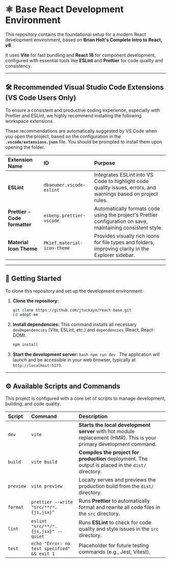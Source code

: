 # ⚛️ Base React Development Environment

This repository contains the foundational setup for a modern React development environment, based on **Brian Holt's Complete Intro to React, v8**.

It uses **Vite** for fast bundling and **React 18** for component development, configured with essential tools like **ESLint** and **Prettier** for code quality and consistency.

---

## 🛠️ Recommended Visual Studio Code Extensions (VS Code Users Only)

To ensure a consistent and productive coding experience, especially with Prettier and ESLint, we highly recommend installing the following workspace extensions.

These recommendations are automatically suggested by VS Code when you open the project, based on the configuration in the **`.vscode/extensions.json`** file. You should be prompted to install them upon opening the folder.

| Extension Name                | ID                          | Purpose                                                                                                       |
| :---------------------------- | :-------------------------- | :------------------------------------------------------------------------------------------------------------ |
| **ESLint**                    | `dbaeumer.vscode-eslint`    | Integrates ESLint into VS Code to highlight code quality issues, errors, and warnings based on project rules. |
| **Prettier - Code formatter** | `esbenp.prettier-vscode`    | Automatically formats code using the project's Prettier configuration on save, maintaining consistent style.  |
| **Material Icon Theme**       | `PKief.material-icon-theme` | Provides visually rich icons for file types and folders, improving clarity in the Explorer sidebar.           |

---

## 🚀 Getting Started

To clone this repository and set up the development environment:

1.  **Clone the repository:**
    ```bash
    git clone https://github.com/jtuckayo/react-base.git
    cd adopt-me
    ```
2.  **Install dependencies:**
    This command installs all necessary `devDependencies` (Vite, ESLint, etc.) and `dependencies` (React, React-DOM).
    ```bash
    npm install
    ```
3.  **Start the development server:**
    `bash npm run dev `
    The application will launch and be accessible in your web browser, typically at `http://localhost:5173`.

---

## ⚙️ Available Scripts and Commands

This project is configured with a core set of scripts to manage development, building, and code quality.

| Script    | Command                                     | Description                                                                                                          |
| :-------- | :------------------------------------------ | :------------------------------------------------------------------------------------------------------------------- |
| `dev`     | `vite`                                      | **Starts the local development server** with hot module replacement (HMR). This is your primary development command. |
| `build`   | `vite build`                                | **Compiles the project for production** deployment. The output is placed in the `dist/` directory.                   |
| `preview` | `vite preview`                              | Locally serves and previews the production build from the `dist/` directory.                                         |
| `format`  | `prettier --write "src/**/*.{js,jsx}"`      | Runs **Prettier** to automatically format and rewrite all code files in the `src` directory.                         |
| `lint`    | `eslint "src/**/*.{js,jsx}" --quiet`        | Runs **ESLint** to check for code quality and style issues in the `src` directory.                                   |
| `test`    | `echo "Error: no test specified" && exit 1` | Placeholder for future testing commands (e.g., Jest, Vitest).                                                        |

